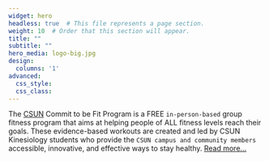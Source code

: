 ```yaml
---
widget: hero
headless: true  # This file represents a page section.
weight: 10  # Order that this section will appear.
title: ""
subtitle: ""
hero_media: logo-big.jpg
design:
  columns: '1'
advanced:
  css_style:
  css_class:
---
```


The [CSUN](https://csun.edu) Commit to be Fit Program is a FREE `in-person-based` group fitness program that aims at helping people of ALL fitness levels reach their goals. These evidence-based workouts are created and led by CSUN Kinesiology students who provide the `CSUN campus and community members` accessible, innovative, and effective ways to stay healthy. [Read more...](../about)
